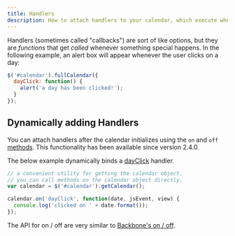 ```yaml
---
title: Handlers
description: How to attach handlers to your calendar, which execute when other things happen.
---
```


Handlers (sometimes called "callbacks") are sort of like options, but they are *functions* that get *called* whenever something special happens. In the following example, an alert box will appear whenever the user clicks on a day:

```js
$('#calendar').fullCalendar({
  dayClick: function() {
    alert('a day has been clicked!');
  }
});
```

## Dynamically adding Handlers

You can attach handlers after the calendar initializes using the `on` and `off` [methods](methods). This functionality has been available since version 2.4.0.

The below example dynamically binds a [dayClick](dayClick) handler.

```js
// a convenient utility for getting the calendar object.
// you can call methods on the calendar object directly.
var calendar = $('#calendar').getCalendar();

calendar.on('dayClick', function(date, jsEvent, view) {
  console.log('clicked on ' + date.format());
});
```

The API for on / off are very similar to [Backbone's on / off](http://backbonejs.org/#Events).
